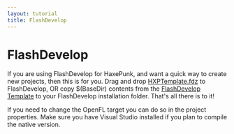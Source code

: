 ```yaml
---
layout: tutorial
title: FlashDevelop
---
```


# FlashDevelop

If you are using FlashDevelop for HaxePunk, and want a quick way to create new projects, then this is for you. Drag and drop [HXPTemplate.fdz](https://github.com/HaxePunk/FlashDevelop/raw/master/HXPTemplate.fdz) to FlashDevelop, OR
copy $(BaseDir) contents from the [FlashDevelop Template](https://github.com/HaxePunk/FlashDevelop) to your FlashDevelop installation folder. That's all there is to it!

If you need to change the OpenFL target you can do so in the project properties. Make sure you have Visual Studio installed if you plan to compile the native version.
